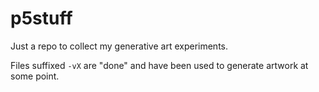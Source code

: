 # p5stuff

Just a repo to collect my generative art experiments. 

Files suffixed `-vX` are "done" and have been used to generate artwork at some point.